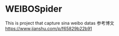 # WEIBOSpider
This is project that capture sina weibo datas
参考博文 https://www.jianshu.com/p/f65829b22b91
